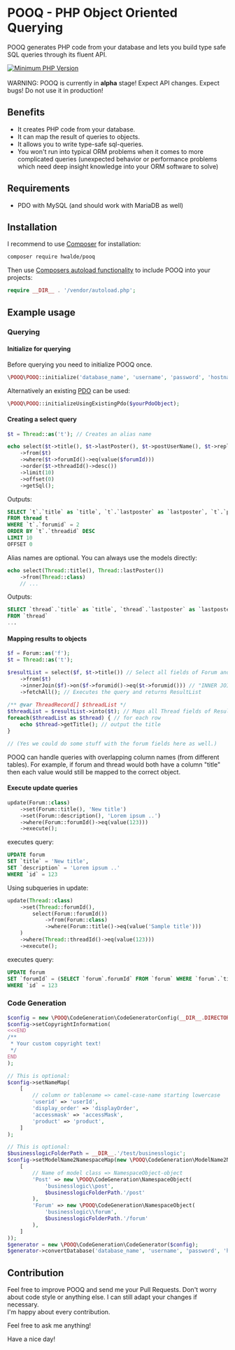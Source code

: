 # POOQ - PHP Object Oriented Querying

POOQ generates PHP code from your database and lets you build type safe SQL queries through its fluent API. 

[![Minimum PHP Version](https://img.shields.io/badge/php-%3E%3D%207.3-8892BF.svg?style=flat-square)](https://php.net/)
<br><br>
WARNING: POOQ is currently in **alpha** stage! Expect API changes. Expect bugs! Do not use it in production!
 
## Benefits

- It creates PHP code from your database.
- It can map the result of queries to objects.
- It allows you to write type-safe sql-queries. 
- You won't run into typical ORM problems when it comes to more complicated queries (unexpected behavior or performance problems which need deep insight knowledge into your ORM software to solve)

## Requirements

- PDO with MySQL (and should work with MariaDB as well)

## Installation

I recommend to use [Composer](https://getcomposer.org/) for installation:
```bash
composer require hwalde/pooq
```

Then use [Composers autoload functionality](https://getcomposer.org/doc/01-basic-usage.md#autoloading) to include POOQ into your projects:
```php
require __DIR__ . '/vendor/autoload.php';
```

## Example usage

### Querying

#### Initialize for querying
Before querying you need to initialize POOQ once. 

```php
\POOQ\POOQ::initialize('database_name', 'username', 'password', 'hostname', 3306);
```
Alternatively an existing [PDO](https://www.php.net/manual/en/book.pdo.php) can be used:
```php
\POOQ\POOQ::initializeUsingExistingPdo($yourPdoObject);
```

#### Creating a select query
```php
$t = Thread::as('t'); // Creates an alias name

echo select($t->title(), $t->lastPoster(), $t->postUserName(), $t->replyCount(), $t->threadId())
    ->from($t)
    ->where($t->forumId()->eq(value($forumId)))
    ->order($t->threadId()->desc())
    ->limit(10)
    ->offset(0)
    ->getSql();
```
Outputs:
```sql
SELECT `t`.`title` as `title`, `t`.`lastposter` as `lastposter`, `t`.`postusername` as `postusername`, `t`.`replycount` as `replycount`, `t`.`threadid` as `threadid` 
FROM thread t 
WHERE `t`.`forumid` = 2 
ORDER BY `t`.`threadid` DESC 
LIMIT 10 
OFFSET 0
```

Alias names are optional. You can always use the models directly:
```php
echo select(Thread::title(), Thread::lastPoster())
    ->from(Thread::class)
    // ...
```
Outputs:
```sql
SELECT `thread`.`title` as `title`, `thread`.`lastposter` as `lastposter`
FROM `thread`
...
```

#### Mapping results to objects
```php
$f = Forum::as('f'); 
$t = Thread::as('t'); 

$resultList = select($f, $t->title()) // Select all fields of Forum and the title field of Thread
    ->from($t)
    ->innerJoin($f)->on($f->forumid()->eq($t->forumid())) // "INNER JOIN forum f ON `f`.`forumid` = `t`.`forumid`"
    ->fetchAll(); // Executes the query and returns ResultList
    
/** @var ThreadRecord[] $threadList */
$threadList = $resultList->into($t); // Maps all Thread fields of ResultList into ThreadRecordList
foreach($threadList as $thread) { // for each row
    echo $thread->getTitle(); // output the title
}

// (Yes we could do some stuff with the forum fields here as well.)
```

POOQ can handle queries with overlapping column names (from different tables). For example, if forum and thread would both have a column "title" then each value would still be mapped to the correct object. 

#### Execute update queries

```php
update(Forum::class) 
    ->set(Forum::title(), 'New title')
    ->set(Forum::description(), 'Lorem ipsum ..')
    ->where(Forum::forumId()->eq(value(123)))
    ->execute();
```
executes query:
```sql
UPDATE forum 
SET `title` = 'New title',
SET `description` = 'Lorem ipsum ..'
WHERE `id` = 123
```

Using subqueries in update:
```php
update(Thread::class) 
    ->set(Thread::forumId(), 
        select(Forum::forumId())
            ->from(Forum::class)
            ->where(Forum::title()->eq(value('Sample title')))
    )
    ->where(Thread::threadId()->eq(value(123)))
    ->execute();
```
executes query:
```sql
UPDATE forum 
SET `forumId` = (SELECT `forum`.forumId` FROM `forum` WHERE `forum`.`title` = 'Sample title')
WHERE `id` = 123
```

### Code Generation
```php
$config = new \POOQ\CodeGeneration\CodeGeneratorConfig(__DIR__.DIRECTORY_SEPARATOR.'gensrc');
$config->setCopyrightInformation(
<<<END
/**
 * Your custom copyright text!
 */
END
);

// This is optional:
$config->setNameMap(
    [
        // column or tablename => camel-case-name starting lowercase
        'userid' => 'userId',
        'display_order' => 'displayOrder',
        'accessmask' => 'accessMask',
        'product' => 'product',
    ]
);

// This is optional:
$businesslogicFolderPath = __DIR__.'/test/businesslogic';
$config->setModelName2NamespaceMap(new \POOQ\CodeGeneration\ModelName2NamespaceMap(
    [
        // Name of model class => NamespaceObject-object
        'Post' => new \POOQ\CodeGeneration\NamespaceObject(
            'businesslogic\\post',
            $businesslogicFolderPath.'/post'
        ),
        'Forum' => new \POOQ\CodeGeneration\NamespaceObject(
            'businesslogic\\forum',
            $businesslogicFolderPath.'/forum'
        ),
    ]
));
$generator = new \POOQ\CodeGeneration\CodeGenerator($config);
$generator->convertDatabase('database_name', 'username', 'password', 'hostname', 3306);
```

## Contribution

Feel free to improve POOQ and send me your Pull Requests.
Don't worry about code style or anything else. I can still adapt your changes if necessary.  
I'm happy about every contribution.

Feel free to ask me anything!

Have a nice day!